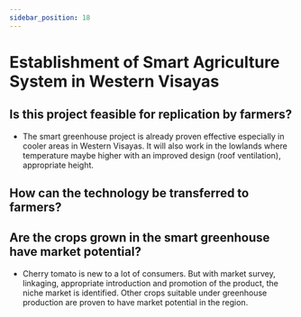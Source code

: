 ```yaml
---
sidebar_position: 18
---
```


# Establishment of Smart Agriculture System in Western Visayas 

## Is this project feasible for replication by farmers?

- The smart greenhouse project is already proven effective especially in cooler areas in Western Visayas.   It will also work in the lowlands where temperature maybe higher with an improved design (roof ventilation), appropriate height.

## How can the technology be transferred to farmers?



## Are the crops grown in the smart greenhouse have market potential?

- Cherry tomato is new to a lot of consumers.  But with market survey, linkaging, appropriate introduction and promotion of the product, the niche market is identified.  Other crops suitable under greenhouse production are proven to have market potential in the region.
